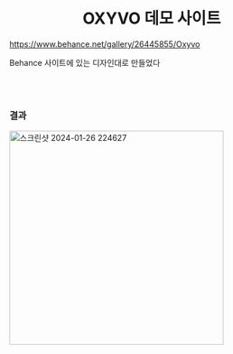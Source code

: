 <div align="center">
  <h1>OXYVO 데모 사이트</h1>
</div>

https://www.behance.net/gallery/26445855/Oxyvo

Behance 사이트에 있는 디자인대로 만들었다<br/>

<br/><br/>

<h3>결과</h3>
<img width="379" alt="스크린샷 2024-01-26 224627" src="https://github.com/yeonguk0201/make_demo_site/assets/105638310/9531d2dd-72d9-4760-8f56-88ba9a42dfa9">
